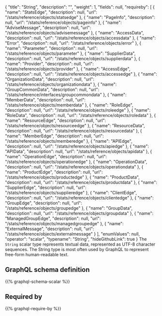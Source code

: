 {
  "title": "String",
  "description": "",
  "weight": 1,
  "fields": null,
  "requireby": [
    {
      "name": "StatsEdge",
      "description": null,
      "url": "/stats/reference/objects/statsedge"
    },
    {
      "name": "PageInfo",
      "description": null,
      "url": "/stats/reference/objects/pageinfo"
    },
    {
      "name": "AdviseMessage",
      "description": null,
      "url": "/stats/reference/objects/advisemessage"
    },
    {
      "name": "AccessData",
      "description": null,
      "url": "/stats/reference/objects/accessdata"
    },
    {
      "name": "Error",
      "description": null,
      "url": "/stats/reference/objects/error"
    },
    {
      "name": "Parameter",
      "description": null,
      "url": "/stats/reference/objects/parameter"
    },
    {
      "name": "SupplierData",
      "description": null,
      "url": "/stats/reference/objects/supplierdata"
    },
    {
      "name": "Provider",
      "description": null,
      "url": "/stats/reference/objects/provider"
    },
    {
      "name": "AccessEdge",
      "description": null,
      "url": "/stats/reference/objects/accessedge"
    },
    {
      "name": "OrganizationData",
      "description": null,
      "url": "/stats/reference/objects/organizationdata"
    },
    {
      "name": "GroupCommonData",
      "description": null,
      "url": "/stats/reference/interfaces/groupcommondata"
    },
    {
      "name": "MemberData",
      "description": null,
      "url": "/stats/reference/objects/memberdata"
    },
    {
      "name": "RoleEdge",
      "description": null,
      "url": "/stats/reference/objects/roleedge"
    },
    {
      "name": "RoleData",
      "description": null,
      "url": "/stats/reference/objects/roledata"
    },
    {
      "name": "ResourceEdge",
      "description": null,
      "url": "/stats/reference/objects/resourceedge"
    },
    {
      "name": "ResourceData",
      "description": null,
      "url": "/stats/reference/objects/resourcedata"
    },
    {
      "name": "MemberEdge",
      "description": null,
      "url": "/stats/reference/objects/memberedge"
    },
    {
      "name": "APIEdge",
      "description": null,
      "url": "/stats/reference/objects/apiedge"
    },
    {
      "name": "APIData",
      "description": null,
      "url": "/stats/reference/objects/apidata"
    },
    {
      "name": "OperationEdge",
      "description": null,
      "url": "/stats/reference/objects/operationedge"
    },
    {
      "name": "OperationData",
      "description": null,
      "url": "/stats/reference/objects/operationdata"
    },
    {
      "name": "ProductEdge",
      "description": null,
      "url": "/stats/reference/objects/productedge"
    },
    {
      "name": "ProductData",
      "description": null,
      "url": "/stats/reference/objects/productdata"
    },
    {
      "name": "SupplierEdge",
      "description": null,
      "url": "/stats/reference/objects/supplieredge"
    },
    {
      "name": "ClientEdge",
      "description": null,
      "url": "/stats/reference/objects/clientedge"
    },
    {
      "name": "GroupEdge",
      "description": null,
      "url": "/stats/reference/objects/groupedge"
    },
    {
      "name": "GroupData",
      "description": null,
      "url": "/stats/reference/objects/groupdata"
    },
    {
      "name": "ManagedGroupEdge",
      "description": null,
      "url": "/stats/reference/objects/managedgroupedge"
    },
    {
      "name": "ExternalMessage",
      "description": null,
      "url": "/stats/reference/objects/externalmessage"
    }
  ],
  "enumValues": null,
  "operator": "scalar",
  "typename": "String",
  "hideGithubLink": true
}
The `String` scalar type represents textual data, represented as UTF-8 character sequences. The String type is most often used by GraphQL to represent free-form human-readable text.
## GraphQL schema definition

{{% graphql-schema-scalar %}}

## Required by

{{% graphql-require-by %}}
